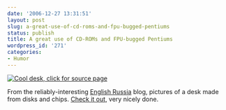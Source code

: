 ```yaml
---
date: '2006-12-27 13:31:51'
layout: post
slug: a-great-use-of-cd-roms-and-fpu-bugged-pentiums
status: publish
title: A great use of CD-ROMs and FPU-bugged Pentiums
wordpress_id: '271'
categories:
- Humor
---
```



[
![Cool desk, click for source page](http://www.phfactor.net/wp-pics/mp-cd-desk.jpg)
](http://englishrussia.com/?p=541)

From the reliably-interesting [English Russia](http://englishrussia.com/) blog, pictures of a desk made from disks and chips. [Check it out](http://englishrussia.com/?p=541), very nicely done.
